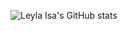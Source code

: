 ![Leyla Isa's GitHub stats](https://github-readme-stats.vercel.app/api?username=leylaisa&show_icons=true&theme=radical)

